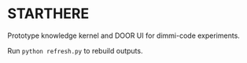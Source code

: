 # STARTHERE

Prototype knowledge kernel and DOOR UI for dimmi-code experiments.

Run `python refresh.py` to rebuild outputs.

